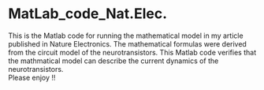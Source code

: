 # MatLab_code_Nat.Elec.
This is the Matlab code for running the mathematical model in my article published in Nature Electronics. 
The mathematical formulas were derived from the circuit model of the neurotransistors.
This Matlab code verifies that the mathmatical model can describe the current dynamics of the neurotransistors.  
Please enjoy !!
